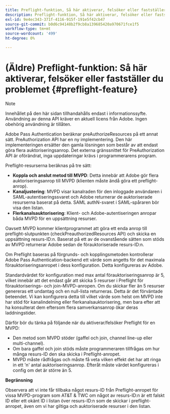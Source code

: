 ```yaml
---
title: Preflight-funktion, Så här aktiverar, felsöker eller fastställer du problemet
description: Preflight-funktion, Så här aktiverar, felsöker eller fastställer du problemet
exl-id: 9e4ec343-371f-4116-915f-191e5f42cb47
source-git-commit: b0d6c94148b2f9cb8a139685420a970671fce1f5
workflow-type: tm+mt
source-wordcount: '499'
ht-degree: 0%

---
```


# (Äldre) Preflight-funktion: Så här aktiverar, felsöker eller fastställer du problemet {#preflight-feature}

>[!NOTE]
>
>Innehållet på den här sidan tillhandahålls endast i informationssyfte. Användning av denna API kräver en aktuell licens från Adobe. Ingen obehörig användning är tillåten.

Adobe Pass Authentication beräknar preAuthorizeResources på ett annat sätt. PreAuthorization API har en ny implementering. Den här implementeringen ersätter den gamla lösningen som består av att endast göra flera auktoriseringsanrop.
Det externa gränssnittet för PreAuthorization API är oförändrat, inga uppdateringar krävs i programmerarens program.

Preflight-resurserna beräknas på tre sätt:

* **Koppla och anslut metod till MVPD**: Detta innebär att Adobe gör flera auktoriseringsanrop till MVPD (klienten måste ändå göra ett preflight-anrop).
* **Kanaljustering**: MVPD visar kanalraden för den inloggade användaren i SAML-autentiseringssvaret och Adobe returnerar de auktoriserade resurserna baserat på detta. SAML authN-svaret i SAML-spåraren bör visa den listan.
* **Flerkanalsauktorisering**: Klient- och Adobe-autentiseringen anropar båda MVPD för en uppsättning resurser.

Oavsett MVPD kommer klientprogrammet att göra ett enda anrop till preflight-slutpunkten (checkPreauthorizedResources API) och skicka en uppsättning resurs-ID:n. Baserat på ett av de ovanstående sätten som stöds av MVPD returnerar Adobe sedan de förauktoriserade resurs-ID:n.

Om Preflight baseras på förgrunds- och kopplingsmetoden kontrollerar Adobe Pass Authentication-backend ett värde som angetts för det maximala förauktoriseringsanropet i dess konfiguration. Detta konfigureras av Adobe.

Standardvärdet för konfiguration med max antal förauktoriseringsanrop är 5, vilket innebär att det endast går att skicka 5 resurser i Preflight för förauktoriserings- och join-MVPD-anropen. Om du skickar fler än 5 resurser genereras ett undantag och en null-lista returneras. Detta är det förväntade beteendet. Vi kan konfigurera detta till vilket värde som helst om MVPD inte har stöd för kanalindelning eller flerkanalsauktorisering, men bara efter att ha konsulterat dem eftersom flera samverkansanrop ökar deras laddningstider.

Därför bör du tänka på följande när du aktiverar/felsöker Preflight för en MVPD:

* Den metod som MVPD stöder (gaffel och join, channel line-up eller multi-channel).
* Om bara gaffel och join stöds måste programmeraren tillfrågas om hur många resurs-ID den ska skicka i Preflight-anropet.
* MVPD måste rådfrågas och måste få veta vilken effekt det har att ringa in ett &#39;n&#39; antal auktoriseringsanrop. Efteråt måste värdet konfigureras i config om det är större än 5.

**Begränsning**

Observera att vi inte får tillbaka något resurs-ID från Preflight-anropet för vissa MVPD-program som AT&amp;T &amp; TWC om något av resurs-ID:n är ett falskt ID eller ett okänt ID i listan över resurs-ID:n som de skickar i preflight-anropet, även om vi har giltiga och auktoriserade resurser i den listan.
